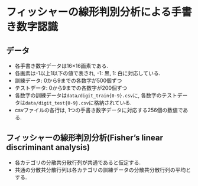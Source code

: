 # フィッシャーの線形判別分析による手書き数字認識
  
## データ
- 各手書き数字データは16×16画素である.
- 各画素は-1以上1以下の値で表され, -1: 黒, 1: 白に対応している.
- 訓練データ: 0から9までの各数字が500個ずつ
- テストデータ: 0から9までの各数字が200個ずつ
- 各数字の訓練データは`data/digit_train{0-9}.csv`に, 各数字のテストデータは`data/digit_test{0-9}.csv`に格納されている.
- csvファイルの各行は, 1つの手書き数字データに対応する256個の数値である.

## フィッシャーの線形判別分析(Fisher’s linear discriminant analysis)
- 各カテゴリの分散共分散行列が共通であると仮定する.
- 共通の分散共分散行列は各カテゴリの訓練データの分散共分散行列の平均とする.
